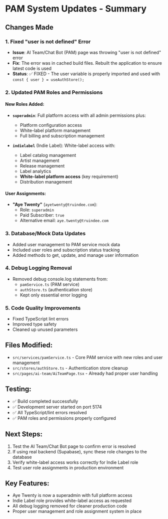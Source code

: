 # PAM System Updates - Summary

## Changes Made

### 1. Fixed "user is not defined" Error
- **Issue**: AI Team/Chat Bot (PAM) page was throwing "user is not defined" error
- **Fix**: The error was in cached build files. Rebuilt the application to ensure latest code is used
- **Status**: ✅ FIXED - The user variable is properly imported and used with `const { user } = useAuthStore();`

### 2. Updated PAM Roles and Permissions

#### New Roles Added:
- **`superadmin`**: Full platform access with all admin permissions plus:
  - Platform configuration access
  - White-label platform management
  - Full billing and subscription management

- **`indielabel`** (Indie Label): White-label access with:
  - Label catalog management
  - Artist management
  - Release management
  - Label analytics
  - **White-label platform access** (key requirement)
  - Distribution management

#### User Assignments:
- **"Aye Twenty"** (`ayetwenty@truindee.com`): 
  - Role: `superadmin`
  - Paid Subscriber: `true`
  - Alternative email: `aye.twenty@truindee.com`

### 3. Database/Mock Data Updates
- Added user management to PAM service mock data
- Included user roles and subscription status tracking
- Added methods to get, update, and manage user information

### 4. Debug Logging Removal
- Removed debug console.log statements from:
  - `pamService.ts` (PAM service)
  - `authStore.ts` (authentication store)
  - Kept only essential error logging

### 5. Code Quality Improvements
- Fixed TypeScript lint errors
- Improved type safety
- Cleaned up unused parameters

## Files Modified:
- `src/services/pamService.ts` - Core PAM service with new roles and user management
- `src/stores/authStore.ts` - Authentication store cleanup
- `src/pages/ai-team/AiTeamPage.tsx` - Already had proper user handling

## Testing:
- ✅ Build completed successfully
- ✅ Development server started on port 5174
- ✅ All TypeScript/lint errors resolved
- ✅ PAM roles and permissions properly configured

## Next Steps:
1. Test the AI Team/Chat Bot page to confirm error is resolved
2. If using real backend (Supabase), sync these role changes to the database
3. Verify white-label access works correctly for Indie Label role
4. Test user role assignments in production environment

## Key Features:
- Aye Twenty is now a superadmin with full platform access
- Indie Label role provides white-label access as requested
- All debug logging removed for cleaner production code
- Proper user management and role assignment system in place
